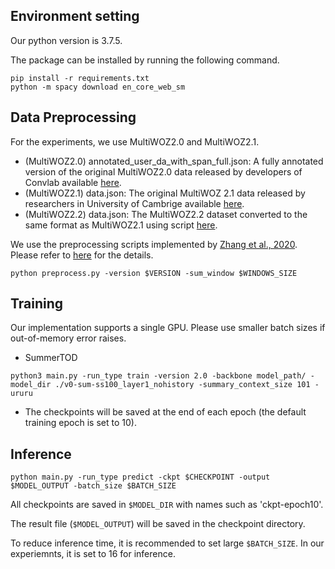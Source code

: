 ## Environment setting

Our python version is 3.7.5.

The package can be installed by running the following command.

```
pip install -r requirements.txt
python -m spacy download en_core_web_sm
```

## Data Preprocessing

For the experiments, we use MultiWOZ2.0 and MultiWOZ2.1.
- (MultiWOZ2.0) annotated_user_da_with_span_full.json: A fully annotated version of the original MultiWOZ2.0 data released by developers of Convlab available [here](https://github.com/ConvLab/ConvLab/tree/master/data/multiwoz/annotation).
- (MultiWOZ2.1) data.json: The original MultiWOZ 2.1 data released by researchers in University of Cambrige available [here](https://github.com/budzianowski/multiwoz/tree/master/data).
- (MultiWOZ2.2) data.json: The MultiWOZ2.2 dataset converted to the same format as MultiWOZ2.1 using script [here](https://github.com/budzianowski/multiwoz/tree/master/data/MultiWOZ_2.2).

We use the preprocessing scripts implemented by [Zhang et al., 2020](https://arxiv.org/abs/1911.10484). Please refer to [here](https://github.com/thu-spmi/damd-multiwoz/blob/master/data/multi-woz/README.md) for the details.

```
python preprocess.py -version $VERSION -sum_window $WINDOWS_SIZE
```

## Training

Our implementation supports a single GPU. Please use smaller batch sizes if out-of-memory error raises.

- SummerTOD
```
python3 main.py -run_type train -version 2.0 -backbone model_path/ -model_dir ./v0-sum-ss100_layer1_nohistory -summary_context_size 101 -ururu
```

- The checkpoints will be saved at the end of each epoch (the default training epoch is set to 10).
## Inference

```
python main.py -run_type predict -ckpt $CHECKPOINT -output $MODEL_OUTPUT -batch_size $BATCH_SIZE
```

All checkpoints are saved in ```$MODEL_DIR``` with names such as 'ckpt-epoch10'.

The result file (```$MODEL_OUTPUT```) will be saved in the checkpoint directory.

To reduce inference time, it is recommended to set large ```$BATCH_SIZE```. In our experiemnts, it is set to 16 for inference.
